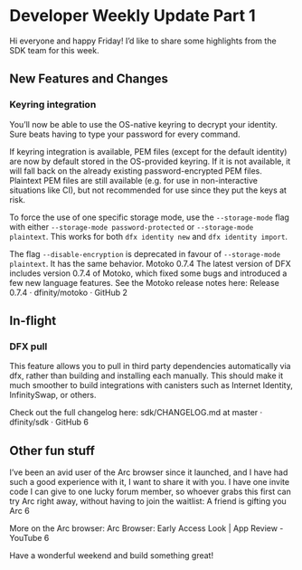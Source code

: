 # Developer Weekly Update Part 1

Hi everyone and happy Friday! I’d like to share some highlights from the SDK team for this week.

## New Features and Changes

### Keyring integration

You’ll now be able to use the OS-native keyring to decrypt your identity. Sure beats having to type your password for
every command.

If keyring integration is available, PEM files (except for the default identity) are now by default stored in the
OS-provided keyring.
If it is not available, it will fall back on the already existing password-encrypted PEM files.
Plaintext PEM files are still available (e.g. for use in non-interactive situations like CI), but not recommended for
use since they put the keys at risk.

To force the use of one specific storage mode, use the `--storage-mode` flag with
either `--storage-mode password-protected` or `--storage-mode plaintext`.
This works for both `dfx identity new` and `dfx identity import`.

The flag `--disable-encryption` is deprecated in favour of `--storage-mode plaintext`. It has the same behavior.
Motoko 0.7.4
The latest version of DFX includes version 0.7.4 of Motoko, which fixed some bugs and introduced a few new language
features. See the Motoko release notes here: Release 0.7.4 · dfinity/motoko · GitHub 2

## In-flight

### DFX pull

This feature allows you to pull in third party dependencies automatically via dfx, rather than building and installing
each manually. This should make it much smoother to build integrations with canisters such as Internet Identity,
InfinitySwap, or others.

Check out the full changelog here: sdk/CHANGELOG.md at master · dfinity/sdk · GitHub 6

## Other fun stuff

I’ve been an avid user of the Arc browser since it launched, and I have had such a good experience with it, I want to
share it with you. I have one invite code I can give to one lucky forum member, so whoever grabs this first can try Arc
right away, without having to join the waitlist: A friend is gifting you Arc 6

More on the Arc browser: Arc Browser: Early Access Look | App Review - YouTube 6

Have a wonderful weekend and build something great!
